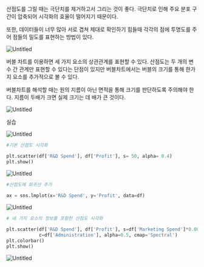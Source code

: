 산점도를 그릴 때는 극단치를 제거하고서 그리는 것이 좋다. 극단치로 인해 주요 분포 구간이 압축되어 시각화의 효율이 떨어지기 때문이다. 

또한, 데이터들이 너무 많아 서로 겹쳐 제대로 확인하기 힘들때 각각의 점에 투명도를 주어 점들의 밀도를 표현하는 방법이 있다.

![Untitled](https://prod-files-secure.s3.us-west-2.amazonaws.com/7af498a2-beb6-449d-a194-c4c8afcd1e0a/223905b3-c672-4e2e-a9c1-0abb49c92630/Untitled.png)

버블 차트를 이용하면 세 가지 요소의 상관관계를 표현할 수 있다. 산점도는 두 개의 변수 간 관계만 표현할 수 있다는 단점이 있지만 버블차트에서는 버블의 크기를 통해 한가지 요소를 추가적으로 볼 수 있다.

버블차트를 해석할 때는 원의 지름이 아닌 면적을 통해 크기를 판단하도록 주의해야 한다. 지름이 두배가 크면 실제 크기는 데 배가 큰 것이다.

![Untitled](https://prod-files-secure.s3.us-west-2.amazonaws.com/7af498a2-beb6-449d-a194-c4c8afcd1e0a/a12e0270-abf4-49dd-9222-1e001be58e78/Untitled.png)

실습

![Untitled](https://prod-files-secure.s3.us-west-2.amazonaws.com/7af498a2-beb6-449d-a194-c4c8afcd1e0a/aca1c69b-a58a-411f-b5eb-9b3dd0bb6ceb/Untitled.png)

```python
#기본 산점도 시각화

plt.scatter(df['R&D Spend'], df['Profit'], s= 50, alpha= 0.4)
plt.show()
```

![Untitled](https://prod-files-secure.s3.us-west-2.amazonaws.com/7af498a2-beb6-449d-a194-c4c8afcd1e0a/5848efce-11b4-4d41-8e36-a46de7cee529/Untitled.png)

```python
#산점도에 회귀선 추가
 
ax = sns.lmplot(x='R&D Spend', y='Profit', data=df)

```

![Untitled](https://prod-files-secure.s3.us-west-2.amazonaws.com/7af498a2-beb6-449d-a194-c4c8afcd1e0a/5e239354-cc8b-4ccd-91e2-2f418e366756/Untitled.png)

```python
# 네 가지 요소의 정보를 포함한 산점도 시각화

plt.scatter(df['R&D Spend'], df['Profit'], s=df['Marketing Spend']*0.001,
            c=df['Administration'], alpha=0.5, cmap='Spectral')
plt.colorbar()
plt.show()

```

![Untitled](https://prod-files-secure.s3.us-west-2.amazonaws.com/7af498a2-beb6-449d-a194-c4c8afcd1e0a/f7c705ec-7fe4-4ec7-b185-6b519e07eaf1/Untitled.png)